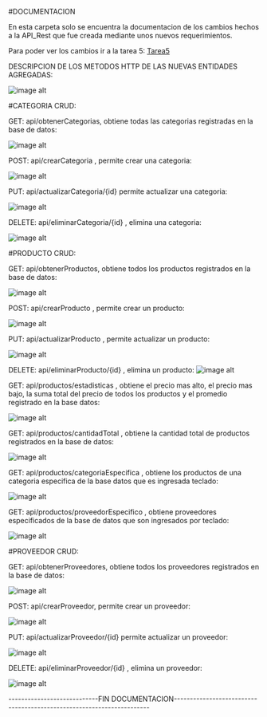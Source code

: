#DOCUMENTACION 

En esta carpeta solo se encuentra la documentacion de los cambios hechos a la API_Rest que fue creada mediante unos nuevos requerimientos.

Para poder ver los cambios ir a la tarea 5: [Tarea5](https://github.com/Emanuel-hub-developer/CSharpIntermedioPractices/tree/main/tareaPractica5/API_Rest/API_Rest/API_Rest)

DESCRIPCION DE LOS METODOS HTTP DE LAS NUEVAS ENTIDADES AGREGADAS:

![image alt](https://github.com/Emanuel-hub-developer/CSharpIntermedioPractices/blob/ebcfb8768653c944087f3da9a531170a91a7c5b9/tareaPractica7/ImagesReferencesForDocumentation/swaggerProductos.png)

#CATEGORIA CRUD:

GET: api/obtenerCategorias, obtiene todas las categorias registradas en la base de datos:

![image alt](https://github.com/Emanuel-hub-developer/CSharpIntermedioPractices/blob/55b7bd68ee0a972d5a56d9b07d51eda22b47b16e/tareaPractica7/ImagesReferencesForDocumentation/categoriaGet.png)

POST: api/crearCategoria , permite crear una categoria:

![image alt](https://github.com/Emanuel-hub-developer/CSharpIntermedioPractices/blob/55b7bd68ee0a972d5a56d9b07d51eda22b47b16e/tareaPractica7/ImagesReferencesForDocumentation/categoriaCrear.png)

PUT: api/actualizarCategoria/{id} permite actualizar una categoria:

![image alt](https://github.com/Emanuel-hub-developer/CSharpIntermedioPractices/blob/55b7bd68ee0a972d5a56d9b07d51eda22b47b16e/tareaPractica7/ImagesReferencesForDocumentation/categoriaUpdate.png)

DELETE:  api/eliminarCategoria/{id} , elimina una categoria:

![image alt](
https://github.com/Emanuel-hub-developer/CSharpIntermedioPractices/blob/55b7bd68ee0a972d5a56d9b07d51eda22b47b16e/tareaPractica7/ImagesReferencesForDocumentation/categoriaDelete.png)

#PRODUCTO CRUD: 

GET: api/obtenerProductos, obtiene todos los productos registrados en la base de datos:

![image alt](https://github.com/Emanuel-hub-developer/CSharpIntermedioPractices/blob/55b7bd68ee0a972d5a56d9b07d51eda22b47b16e/tareaPractica7/ImagesReferencesForDocumentation/productoGet.png)

POST: api/crearProducto , permite crear un producto:

![image alt](
https://github.com/Emanuel-hub-developer/CSharpIntermedioPractices/blob/55b7bd68ee0a972d5a56d9b07d51eda22b47b16e/tareaPractica7/ImagesReferencesForDocumentation/productoCreate.png)

PUT: api/actualizarProducto , permite actualizar un producto:

![image alt](
https://github.com/Emanuel-hub-developer/CSharpIntermedioPractices/blob/55b7bd68ee0a972d5a56d9b07d51eda22b47b16e/tareaPractica7/ImagesReferencesForDocumentation/productoUpdate.png)

DELETE:  api/eliminarProducto/{id} , elimina un producto:
![image alt](https://github.com/Emanuel-hub-developer/CSharpIntermedioPractices/blob/55b7bd68ee0a972d5a56d9b07d51eda22b47b16e/tareaPractica7/ImagesReferencesForDocumentation/productoDelete.png)

GET: api/productos/estadisticas , obtiene el precio mas alto, el precio mas bajo, la suma total del precio de todos los productos y el promedio registrado
en la base datos:

![image alt](https://github.com/Emanuel-hub-developer/CSharpIntermedioPractices/blob/7a6474bc1e32fd25dc3640fc94f2554e1fb9710c/tareaPractica7/ImagesReferencesForDocumentation/productoEstadistica.png)


GET: api/productos/cantidadTotal , obtiene la cantidad total de productos registrados en la base de datos:

![image alt](https://github.com/Emanuel-hub-developer/CSharpIntermedioPractices/blob/7a6474bc1e32fd25dc3640fc94f2554e1fb9710c/tareaPractica7/ImagesReferencesForDocumentation/productoCantidadTotal.png)

GET: api/productos/categoriaEspecifica , obtiene los productos de una categoria especifica de la base datos que es ingresada teclado:

![image alt](https://github.com/Emanuel-hub-developer/CSharpIntermedioPractices/blob/7a6474bc1e32fd25dc3640fc94f2554e1fb9710c/tareaPractica7/ImagesReferencesForDocumentation/productoCategoriaEspecifica.png)

GET: api/productos/proveedorEspecifico , obtiene proveedores especificados de la base de datos que son ingresados por teclado:

![image alt](https://github.com/Emanuel-hub-developer/CSharpIntermedioPractices/blob/7a6474bc1e32fd25dc3640fc94f2554e1fb9710c/tareaPractica7/ImagesReferencesForDocumentation/productoProveedorEspecifico.png)

#PROVEEDOR CRUD:

GET: api/obtenerProveedores, obtiene todos los proveedores registrados en la base de datos:

![image alt](https://github.com/Emanuel-hub-developer/CSharpIntermedioPractices/blob/55b7bd68ee0a972d5a56d9b07d51eda22b47b16e/tareaPractica7/ImagesReferencesForDocumentation/proveedorGet.png)

POST: api/crearProveedor, permite crear un proveedor:

![image alt](https://github.com/Emanuel-hub-developer/CSharpIntermedioPractices/blob/55b7bd68ee0a972d5a56d9b07d51eda22b47b16e/tareaPractica7/ImagesReferencesForDocumentation/proveedorCreate.png)

PUT: api/actualizarProveedor/{id} permite actualizar un proveedor:

![image alt](https://github.com/Emanuel-hub-developer/CSharpIntermedioPractices/blob/55b7bd68ee0a972d5a56d9b07d51eda22b47b16e/tareaPractica7/ImagesReferencesForDocumentation/proveedorUpdate.png)

DELETE:  api/eliminarProveedor/{id} , elimina un proveedor:

![image alt](https://github.com/Emanuel-hub-developer/CSharpIntermedioPractices/blob/55b7bd68ee0a972d5a56d9b07d51eda22b47b16e/tareaPractica7/ImagesReferencesForDocumentation/proveedorDelete.png)


----------------------------FIN DOCUMENTACION----------------------------------------------------------------------


